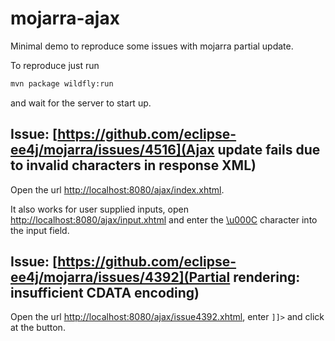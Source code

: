 # mojarra-ajax
Minimal demo to reproduce some issues with mojarra partial update.

To reproduce just run
````bash
mvn package wildfly:run
````
and wait for the server to start up.

## Issue: [https://github.com/eclipse-ee4j/mojarra/issues/4516](Ajax update fails due to invalid characters in response XML)

Open the url <http://localhost:8080/ajax/index.xhtml>.

It also works for user supplied inputs, open <http://localhost:8080/ajax/input.xhtml> and enter the [\u000C](https://r12a.github.io/uniview/?charlist=%0C#title) character 
into the input field.

## Issue: [https://github.com/eclipse-ee4j/mojarra/issues/4392](Partial rendering: insufficient CDATA encoding)

Open the url <http://localhost:8080/ajax/issue4392.xhtml>, enter `]]>` and click at the button.
